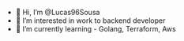 - 👋 Hi, I’m @Lucas96Sousa
- 👀 I’m interested in work to backend developer
- 🌱 I’m currently learning - Golang, Terraform, Aws


<!---
Lucas96Sousa/Lucas96Sousa is a ✨ special ✨ repository because its `README.md` (this file) appears on your GitHub profile.
You can click the Preview link to take a look at your changes.
--->
